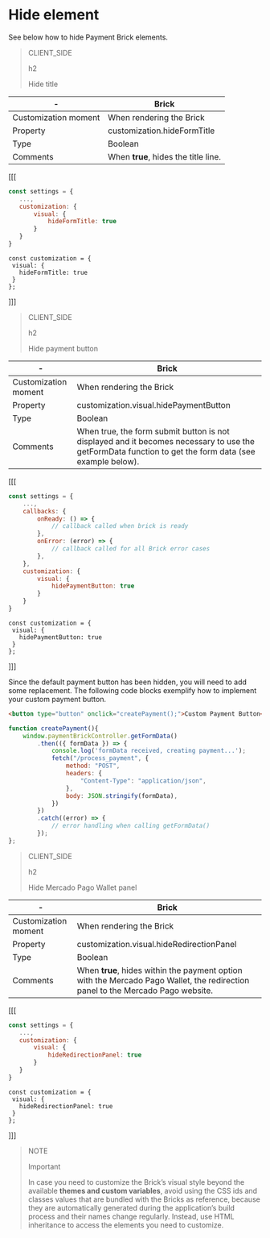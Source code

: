 # Hide element

See below how to hide Payment Brick elements.

> CLIENT_SIDE
>
> h2
>
> Hide title

| - | Brick |
| --- | --- |
| Customization moment  | When rendering the Brick  |
| Property  | customization.hideFormTitle  |
| Type  | Boolean  |
| Comments  | When **true**, hides the title line.  |

[[[
```Javascript
const settings = {
   ...,
   customization: {
       visual: {
           hideFormTitle: true
       }
   }
}
```
```react-jsx
const customization = {
 visual: {
   hideFormTitle: true
 }
};
```
]]]

> CLIENT_SIDE
>
> h2
>
> Hide payment button

| - | Brick |
| --- | --- |
| Customization moment  | When rendering the Brick  |
| Property  | customization.visual.hidePaymentButton  |
| Type  | Boolean  |
| Comments  | When true, the form submit button is not displayed and it becomes necessary to use the getFormData function to get the form data (see example below). |

[[[
```Javascript
const settings = {
    ...,
    callbacks: {
        onReady: () => {
            // callback called when brick is ready
        },
        onError: (error) => { 
            // callback called for all Brick error cases
        },
    },
    customization: {
        visual: {
            hidePaymentButton: true
        }
    }
}
```
```react-jsx
const customization = {
 visual: {
   hidePaymentButton: true
 }
};
```
]]]

Since the default payment button has been hidden, you will need to add some replacement. The following code blocks exemplify how to implement your custom payment button.

```html
<button type="button" onclick="createPayment();">Custom Payment Button</button>
```

```Javascript
function createPayment(){
    window.paymentBrickController.getFormData()
        .then(({ formData }) => {
            console.log('formData received, creating payment...');
            fetch("/process_payment", {
                method: "POST",
                headers: {
                    "Content-Type": "application/json",
                },
                body: JSON.stringify(formData),
            })
        })
        .catch((error) => {
            // error handling when calling getFormData()
        });
};
```

> CLIENT_SIDE
>
> h2
>
> Hide Mercado Pago Wallet panel

| - | Brick |
| --- | --- |
| Customization moment  | When rendering the Brick  |
| Property  | customization.visual.hideRedirectionPanel  |
| Type  | Boolean  |
| Comments  | When **true**, hides within the payment option with the Mercado Pago Wallet, the redirection panel to the Mercado Pago website. |

[[[
```Javascript
const settings = {
   ...,
   customization: {
       visual: {
           hideRedirectionPanel: true
       }
   }
}
```
```react-jsx
const customization = {
 visual: {
   hideRedirectionPanel: true
 }
};
```
]]]

> NOTE
>
> Important
> 
> In case you need to customize the Brick’s visual style beyond the available **themes and custom variables**, avoid using the CSS ids and classes values that are bundled with the Bricks as reference, because they are automatically generated during the application’s build process and their names change regularly. Instead, use HTML inheritance to access the elements you need to customize.
